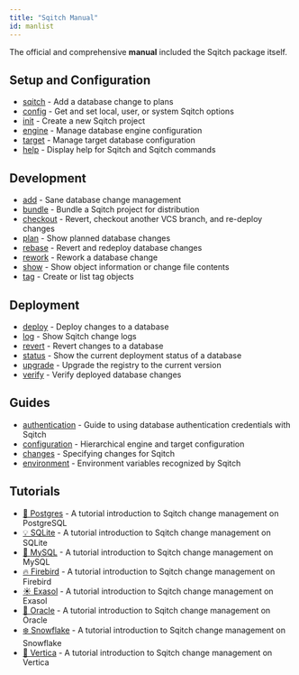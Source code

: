 ```yaml
---
title: "Sqitch Manual"
id: manlist
---
```


The official and comprehensive **manual** included the Sqitch package itself.

<i class="i cog"></i>Setup and Configuration
---------------------------------------------

*   [sqitch](/docs/manual/sqitch/) - Add a database change to plans
*   [config](/docs/manual/sqitch-config/) - Get and set local, user, or system Sqitch options
*   [init](/docs/manual/sqitch-init/) - Create a new Sqitch project
*   [engine](/docs/manual/sqitch-engine/) - Manage database engine configuration
*   [target](/docs/manual/sqitch-target/) - Manage target database configuration
*   [help](/docs/manual/sqitch-help/) - Display help for Sqitch and Sqitch commands

<i class="i dev"></i>Development
---------------------------------

*   [add](/docs/manual/sqitch-add/) - Sane database change management
*   [bundle](/docs/manual/sqitch-bundle/) - Bundle a Sqitch project for distribution
*   [checkout](/docs/manual/sqitch-checkout/) - Revert, checkout another VCS branch, and re-deploy changes
*   [plan](/docs/manual/sqitch-plan/) - Show planned database changes
*   [rebase](/docs/manual/sqitch-rebase/) - Revert and redeploy database changes
*   [rework](/docs/manual/sqitch-rework/) - Rework a database change
*   [show](/docs/manual/sqitch-show/) - Show object information or change file contents
*   [tag](/docs/manual/sqitch-tag/) - Create or list tag objects

<i class="i upload"></i>Deployment
-----------------------------------

*   [deploy](/docs/manual/sqitch-deploy/) - Deploy changes to a database
*   [log](/docs/manual/sqitch-log/) - Show Sqitch change logs
*   [revert](/docs/manual/sqitch-revert/) - Revert changes to a database
*   [status](/docs/manual/sqitch-status/) - Show the current deployment status of a database
*   [upgrade](/docs/manual/sqitch-upgrade/) - Upgrade the registry to the current version
*   [verify](/docs/manual/sqitch-verify/) - Verify deployed database changes

<i class="i docs"></i>Guides
-----------------------------

*   [authentication](/docs/manual/sqitch-authentication/) - Guide to using database authentication credentials with Sqitch
*   [configuration](/docs/manual/sqitch-configuration/) - Hierarchical engine and target configuration
*   [changes](/docs/manual/sqitchchanges/) - Specifying changes for Sqitch
*   [environment](/docs/manual/sqitch-environment/) - Environment variables recognized by Sqitch

<i class="i teach"></i>Tutorials
---------

*   [🐘 Postgres](/docs/manual/sqitchtutorial/) - A tutorial introduction to Sqitch change management on PostgreSQL
*   [💡 SQLite](/docs/manual/sqitchtutorial-sqlite/) - A tutorial introduction to Sqitch change management on SQLite
*   [🐬 MySQL](/docs/manual/sqitchtutorial-mysql/) - A tutorial introduction to Sqitch change management on MySQL
*   [🔥 Firebird](/docs/manual/sqitchtutorial-firebird/) - A tutorial introduction to Sqitch change management on Firebird
*   [☀️ Exasol](/docs/manual/sqitchtutorial-exasol/) - A tutorial introduction to Sqitch change management on Exasol
*   [🔮 Oracle](/docs/manual/sqitchtutorial-oracle/) - A tutorial introduction to Sqitch change management on Oracle
*   [❄️ Snowflake](/docs/manual/sqitchtutorial-snowflake/) - A tutorial introduction to Sqitch change management on Snowflake
*   [🔺 Vertica](/docs/manual/sqitchtutorial-vertica/) - A tutorial introduction to Sqitch change management on Vertica

